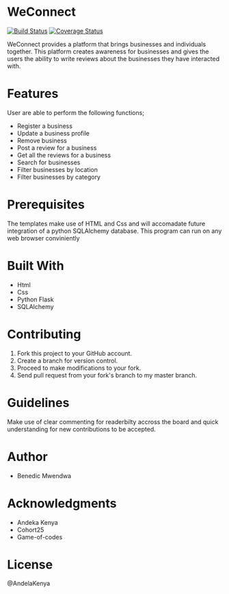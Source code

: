 # WeConnect

[![Build Status](https://travis-ci.org/benlegendj/Wecon.svg?branch=master)](https://travis-ci.org/benlegendj/Wecon)
[![Coverage Status](https://coveralls.io/repos/github/benlegendj/Wecon/badge.svg?branch=master)](https://coveralls.io/github/benlegendj/Wecon?branch=master)

WeConnect provides a platform that brings businesses and individuals together. This platform creates awareness for businesses and gives the users the ability to write reviews about the businesses they have interacted with.

# Features

User are able to perform the following functions;

* Register a business
* Update a business profile
* Remove business
* Post a review for a business
* Get all the reviews for a business
* Search for businesses
* Filter businesses by location
* Filter businesses by category

# Prerequisites

The templates make use of HTML and Css and will accomadate future integration of a python SQLAlchemy database. This program can run on any web browser conviniently

# Built With

* Html
* Css
* Python Flask
* SQLAlchemy

# Contributing

1. Fork this project to your GitHub account.
2. Create a branch for version control.
3. Proceed to make modifications to your fork.
4. Send pull request from your fork's branch to my master branch.

# Guidelines

Make use of clear commenting for readerbilty accross the board and quick understanding for new contributions to be accepted.

# Author

* Benedic Mwendwa

# Acknowledgments

* Andeka Kenya
* Cohort25
* Game-of-codes


# License

@AndelaKenya
